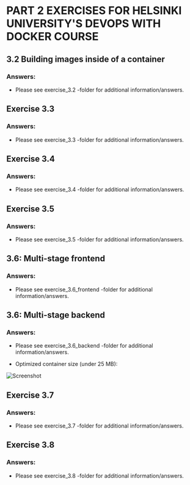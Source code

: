 # PART 2 EXERCISES FOR HELSINKI UNIVERSITY'S DEVOPS WITH DOCKER COURSE

## 3.2 Building images inside of a container

### Answers:

* Please see exercise_3.2 -folder for additional information/answers.

## Exercise 3.3

### Answers:

* Please see exercise_3.3 -folder for additional information/answers.

## Exercise 3.4

### Answers:

* Please see exercise_3.4 -folder for additional information/answers.

## Exercise 3.5

### Answers:

* Please see exercise_3.5 -folder for additional information/answers.

## 3.6: Multi-stage frontend

### Answers:

* Please see exercise_3.6_frontend -folder for additional information/answers.

## 3.6: Multi-stage backend

### Answers:

* Please see exercise_3.6_backend -folder for additional information/answers.

* Optimized container size (under 25 MB):

![Screenshot](backendImageSize_ex3.6.png)

## Exercise 3.7

### Answers:

* Please see exercise_3.7 -folder for additional information/answers.

## Exercise 3.8

### Answers:

* Please see exercise_3.8 -folder for additional information/answers.


